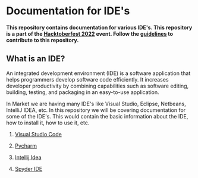 # Documentation for IDE's

**This repository contains documentation for various IDE's. This repository is a part of the [Hacktoberfest 2022](https://hacktoberfest.digitalocean.com/) event. Follow the [guidelines](contributing.md) to contribute to this repository.**

## What is an IDE?
An integrated development environment (IDE) is a software application that helps programmers develop software code efficiently. It increases developer productivity by combining capabilities such as software editing, building, testing, and packaging in an easy-to-use application.

In Market we are having many IDE's like Visual Studio, Eclipse, Netbeans, IntelliJ IDEA, etc. In this repository we will be covering documentation for some of the IDE's. This would contain the basic information about the IDE, how to install it, how to use it, etc.

1. [Visual Studio Code](./Docs/vs_code.md)

2. [Pycharm](./Docs/pycharm.md)

3. [Intellij Idea](./Docs/intellij.md)

4. [Spyder IDE](./Docs/spyder.md)